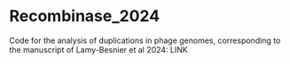 # Recombinase_2024
Code for the analysis of duplications in phage genomes, corresponding to the manuscript of Lamy-Besnier et al 2024: LINK
